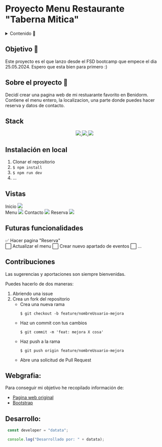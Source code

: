 # Proyecto Menu Restaurante "Taberna Mitica"

<details>
  <summary>Contenido 📝</summary>
  <ol>
    <li><a href="#objetivo-🎯">Objetivo</a></li>
    <li><a href="#sobre-el-proyecto-🔎">Sobre el proyecto</a></li>
    <li><a href="#deploy-🚀">Deploy</a></li>
    <li><a href="#stack">Stack</a></li>
    <li><a href="#instalación-en-local">Instalación</a></li>
    <li><a href="#vistas">Vistas</a></li>
    <li><a href="#futuras-funcionalidades">Futuras funcionalidades</a></li>
    <li><a href="#contribuciones">Contribuciones</a></li>
    <li><a href="#licencia">Licencia</a></li>
    <li><a href="#webgrafia">Webgrafia</a></li>
    <li><a href="#desarrollo">Desarrollo</a></li>
    <li><a href="#agradecimientos">Agradecimientos</a></li>
    <li><a href="#contacto">Contacto</a></li>
  </ol>
</details>

## Objetivo 🎯
Este proyecto es el que lanzo desde el FSD bootcamp que empece el dia 25.05.2024. Espero que esta bien para primero :)

## Sobre el proyecto 🔎
Decidí crear una pagina web de mi restuarante favorito en Benidorm. Contiene el menu entero, la localizacion, una parte donde puedes hacer reserva y datos de contacto.
  

## Stack
<div align="center">
<a href="https://developer.mozilla.org/es/docs/Web/HTML">
    <img src= "https://img.shields.io/badge/HTML5-FF6C37?style=for-the-badge&logo=HTML5&logoColor=white"/>
</a>
<a href="https://developer.mozilla.org/es/docs/Web/CSS">
    <img src= "https://img.shields.io/badge/css-1D7CF2?style=for-the-badge&logo=css3&logoColor=white"/>
</a>
<a href="https://git-scm.com/">
    <img src= "https://img.shields.io/badge/Bootstrap-563D7C?style=for-the-badge&logo=bootstrap&logoColor=white"/>
</a>
 </div>

## Instalación en local
1. Clonar el repositorio
2. ` $ npm install `
3. ``` $ npm run dev ```
4. ...

## Vistas
Inicio
<img src="./img/indexpage.jpg">  
Menu
<img src="./img/menupage.jpg">
Contacto
<img src="./img/contantpage.jpg">
Reserva
<img src="./img/reservapage.jpg">

## Futuras funcionalidades
✅ Hacer pagina "Reserva"  
⬜ Actualizar el menu
⬜ Crear nuevo apartado de eventos
⬜ ...  

## Contribuciones
Las sugerencias y aportaciones son siempre bienvenidas.  

Puedes hacerlo de dos maneras:

1. Abriendo una issue
2. Crea un fork del repositorio
    - Crea una nueva rama  
        ```
        $ git checkout -b feature/nombreUsuario-mejora
        ```
    - Haz un commit con tus cambios 
        ```
        $ git commit -m 'feat: mejora X cosa'
        ```
    - Haz push a la rama 
        ```
        $ git push origin feature/nombreUsuario-mejora
        ```
    - Abre una solicitud de Pull Request

## Webgrafia:
Para conseguir mi objetivo he recopilado información de:
- <a href="https://tabernamiticabenidorm.com/es"> Pagina web original</a>
- <a href="https://getbootstrap.com/es"> Bootstrap</a>

## Desarrollo:

``` js
 const developer = "datata";

 console.log("Desarrollado por: " + datata);
```  


